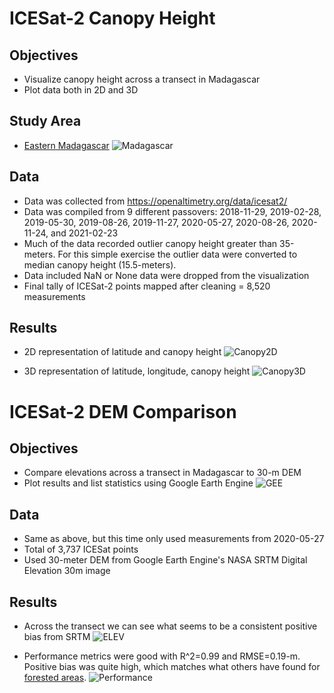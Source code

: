 # ICESat-2 Canopy Height

## Objectives
- Visualize canopy height across a transect in Madagascar
- Plot data both in 2D and 3D

## Study Area
- [Eastern Madagascar](https://www.worldwildlife.org/ecoregions/at0117)
![Madagascar](https://github.com/bwilder95/ICESat2/blob/main/plots/Madagascar.png)

## Data
- Data was collected from https://openaltimetry.org/data/icesat2/
- Data was compiled from 9 different passovers: 2018-11-29, 2019-02-28, 2019-05-30, 2019-08-26, 2019-11-27, 2020-05-27, 2020-08-26, 2020-11-24, and 2021-02-23
- Much of the data recorded outlier canopy height greater than 35-meters. For this simple exercise the outlier data were converted to median canopy height (15.5-meters).
- Data included NaN or None data were dropped from the visualization
- Final tally of ICESat-2 points mapped after cleaning = 8,520 measurements

## Results
- 2D representation of latitude and canopy height
![Canopy2D](https://github.com/bwilder95/ICESat2/blob/main/plots/Canopy_2D.png)

- 3D representation of latitude, longitude, canopy height
![Canopy3D](https://github.com/bwilder95/ICESat2/blob/main/plots/Canopy_3D.png)


# ICESat-2 DEM Comparison

## Objectives
- Compare elevations across a transect in Madagascar to 30-m DEM
- Plot results and list statistics using Google Earth Engine
![GEE](https://github.com/bwilder95/ICESat2/blob/main/plots/GEE.png)

## Data
- Same as above, but this time only used measurements from 2020-05-27
- Total of 3,737 ICESat points
- Used 30-meter DEM from Google Earth Engine's NASA SRTM Digital Elevation 30m image

## Results
- Across the transect we can see what seems to be a consistent positive bias from SRTM
![ELEV](https://github.com/bwilder95/ICESat2/blob/main/plots/ICESat_DEM_Lat.png)

- Performance metrics were good with R^2=0.99 and RMSE=0.19-m. Positive bias was quite high, which matches what others have found for [forested areas](https://www.usgs.gov/core-science-systems/eros/topochange/science/accuracy-assessment-elevation-data?qt-science_center_objects=0#qt-science_center_objects).
![Performance](https://github.com/bwilder95/ICESat2/blob/main/plots/ICESat_DEM_perform.png)
